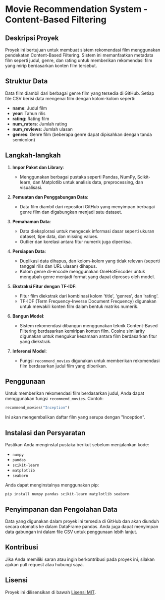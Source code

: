 
# Movie Recommendation System - Content-Based Filtering

## Deskripsi Proyek
Proyek ini bertujuan untuk membuat sistem rekomendasi film menggunakan pendekatan Content-Based Filtering. Sistem ini memanfaatkan metadata film seperti judul, genre, dan rating untuk memberikan rekomendasi film yang mirip berdasarkan konten film tersebut.

## Struktur Data
Data film diambil dari berbagai genre film yang tersedia di GitHub. Setiap file CSV berisi data mengenai film dengan kolom-kolom seperti:
- **name**: Judul film
- **year**: Tahun rilis
- **rating**: Rating film
- **num_raters**: Jumlah rating
- **num_reviews**: Jumlah ulasan
- **genres**: Genre film (beberapa genre dapat dipisahkan dengan tanda semicolon)

## Langkah-langkah
1. **Impor Paket dan Library**:
   - Menggunakan berbagai pustaka seperti Pandas, NumPy, Scikit-learn, dan Matplotlib untuk analisis data, preprocessing, dan visualisasi.
   
2. **Pemuatan dan Penggabungan Data**:
   - Data film diambil dari repositori GitHub yang menyimpan berbagai genre film dan digabungkan menjadi satu dataset.

3. **Pemahaman Data**:
   - Data dieksplorasi untuk mengecek informasi dasar seperti ukuran dataset, tipe data, dan missing values.
   - Outlier dan korelasi antara fitur numerik juga diperiksa.

4. **Persiapan Data**:
   - Duplikasi data dihapus, dan kolom-kolom yang tidak relevan (seperti tanggal rilis dan URL ulasan) dihapus.
   - Kolom genre di-encode menggunakan OneHotEncoder untuk mengubah genre menjadi format yang dapat diproses oleh model.

5. **Ekstraksi Fitur dengan TF-IDF**:
   - Fitur film diekstrak dari kombinasi kolom 'title', 'genres', dan 'rating'. 
   - TF-IDF (Term Frequency-Inverse Document Frequency) digunakan untuk mewakili konten film dalam bentuk matriks numerik.

6. **Bangun Model**:
   - Sistem rekomendasi dibangun menggunakan teknik Content-Based Filtering berdasarkan kemiripan konten film. Cosine similarity digunakan untuk mengukur kesamaan antara film berdasarkan fitur yang diekstrak.

7. **Inferensi Model**:
   - Fungsi `recommend_movies` digunakan untuk memberikan rekomendasi film berdasarkan judul film yang diberikan.

## Penggunaan
Untuk memberikan rekomendasi film berdasarkan judul, Anda dapat menggunakan fungsi `recommend_movies`. Contoh:

```python
recommend_movies("Inception")
```

Ini akan mengembalikan daftar film yang serupa dengan "Inception".

## Instalasi dan Persyaratan
Pastikan Anda menginstal pustaka berikut sebelum menjalankan kode:
- `numpy`
- `pandas`
- `scikit-learn`
- `matplotlib`
- `seaborn`

Anda dapat menginstalnya menggunakan pip:

```
pip install numpy pandas scikit-learn matplotlib seaborn
```

## Penyimpanan dan Pengolahan Data
Data yang digunakan dalam proyek ini tersedia di GitHub dan akan diunduh secara otomatis ke dalam DataFrame pandas. Anda juga dapat menyimpan data gabungan ini dalam file CSV untuk penggunaan lebih lanjut.

## Kontribusi
Jika Anda memiliki saran atau ingin berkontribusi pada proyek ini, silakan ajukan pull request atau hubungi saya.

## Lisensi
Proyek ini dilisensikan di bawah [Lisensi MIT](https://opensource.org/licenses/MIT).
